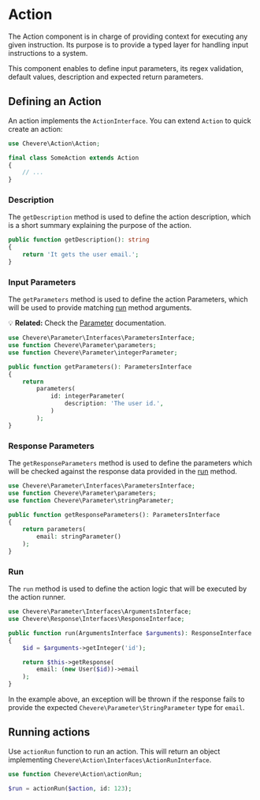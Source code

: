 # Action

The Action component is in charge of providing context for executing any given instruction. Its purpose is to provide a typed layer for handling input instructions to a system.

This component enables to define input parameters, its regex validation, default values, description and expected return parameters.

## Defining an Action

An action implements the `ActionInterface`. You can extend `Action` to quick create an action:

```php
use Chevere\Action\Action;

final class SomeAction extends Action
{
    // ...
}
```

### Description

The `getDescription` method is used to define the action description, which is a short summary explaining the purpose of the action.

```php
public function getDescription(): string
{
    return 'It gets the user email.';
}
```

### Input Parameters

The `getParameters` method is used to define the action Parameters, which will be used to provide matching [run](#run) method arguments.

💡 **Related:** Check the [Parameter](Parameter.md) documentation.

```php
use Chevere\Parameter\Interfaces\ParametersInterface;
use function Chevere\Parameter\parameters;
use function Chevere\Parameter\integerParameter;

public function getParameters(): ParametersInterface
{
    return
        parameters(
            id: integerParameter(
                description: 'The user id.',
            )
        );
}
```

### Response Parameters

The `getResponseParameters` method is used to define the  parameters which will be checked against the response data provided in the [run](#run) method.

```php
use Chevere\Parameter\Interfaces\ParametersInterface;
use function Chevere\Parameter\parameters;
use function Chevere\Parameter\stringParameter;

public function getResponseParameters(): ParametersInterface
{
    return parameters(
        email: stringParameter()
    );
}
```

### Run

The `run` method is used to define the action logic that will be executed by the action runner.

```php
use Chevere\Parameter\Interfaces\ArgumentsInterface;
use Chevere\Response\Interfaces\ResponseInterface;

public function run(ArgumentsInterface $arguments): ResponseInterface
{
    $id = $arguments->getInteger('id');

    return $this->getResponse(
        email: (new User($id))->email
    );
}
```

In the example above, an exception will be thrown if the response fails to provide the expected `Chevere\Parameter\StringParameter` type for `email`.

## Running actions

Use `actionRun` function to run an action. This will return an object implementing `Chevere\Action\Interfaces\ActionRunInterface`.

```php
use function Chevere\Action\actionRun;

$run = actionRun($action, id: 123);
```

